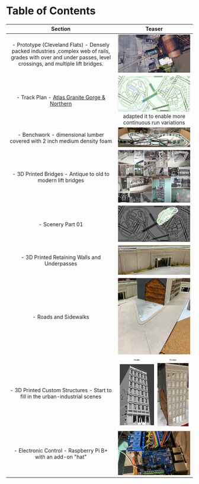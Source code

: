 # Table of Contents

Section         |  Teaser         
:-------------------------:|:---------------------------:
- Prototype (Cleveland Flats) - Densely packed industries ,complex web of rails, grades with over and under passes, level crossings, and multiple lift bridges.  |  ![Turnout at Lift Bridge](toc/tocTurnoutAtLiftBridge.png)
- Track Plan - [Atlas Granite Gorge & Northern](https://www.modeltrainforum.com/picture.php?albumid=241&pictureid=2492) | ![Plan](toc/tocRev8s.png) adapted it to enable more continuous run variations
- Benchwork - dimensional lumber covered with 2 inch medium density foam | ![Benchwork](toc/tocIMG_0104.png)
- 3D Printed Bridges - Antique to old to modern lift bridges | ![Models and Prototype Inspirations](toc/tocCustom3DPrintedModels.png)
- Scenery Part 01 | ![](toc/tocArea00.png) 
   -  3D Printed Retaining Walls and Underpasses | ![Setting](toc/tocRetainingWall_p.png)
   - Roads and Sidewalks | ![](toc/tocBuildingBlockDownStreet.png)
   - 3D Printed Custom Structures - Start to fill in the urban-industrial scenes | ![](toc/tocHydeBuilding.png)
- Electronic Control - Raspberry Pi B+ with an add-on "hat" | ![Electronic Control](toc/tocIMG_0129s.png)
